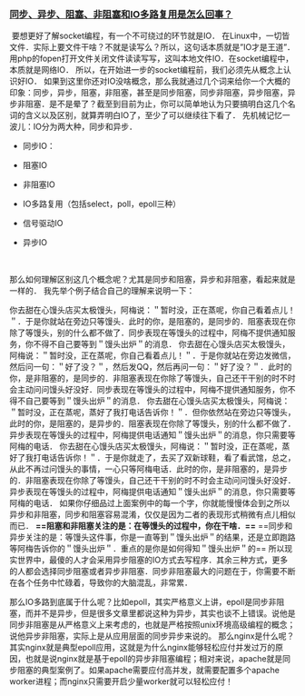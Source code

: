 ### [同步、异步、阻塞、非阻塞和IO多路复用是怎么回事？](https://www.cnblogs.com/wangzhaobo/articles/9596623.html)

​	要想更好了解socket编程，有一个不可绕过的环节就是IO．
	在Linux中，一切皆文件．实际上要文件干啥？不就是读写么？所以，这句话本质就是”IO才是王道”．用php的fopen打开文件关闭文件读读写写，这叫本地文件IO．在socket编程中，本质就是网络IO．
所以，在开始进一步的socket编程前，我们必须先从概念上认识好IO．
	如果到这里你还对IO没啥概念，那么我就通过几个词来给你一个大概的印象：同步，异步，阻塞，非阻塞，甚至是同步阻塞，同步非阻塞，异步阻塞，异步非阻塞．是不是晕了？截至到目前为止，你可以简单地认为只要搞明白这几个名词的含义以及区别，就算弄明白IO了，至少了可以继续往下看了．
先机械记忆一波儿：IO分为两大种，同步和异步．

- 同步IO：

- 阻塞IO

- 非阻塞IO

- IO多路复用（包括select，poll，epoll三种）

- 信号驱动IO

- 异步IO

  ​

​         那么如何理解区别这几个概念呢？尤其是同步和阻塞，异步和非阻塞，看起来就是一样的．
我先举个例子结合自己的理解来说明一下：

​	你去甜在心馒头店买太极馒头，阿梅说：＂暂时没，正在蒸呢，你自己看着点儿！＂．于是你就站在旁边只等馒头．此时的你，是阻塞的，是同步的．阻塞表现在你除了等馒头，别的什么都不做了．同步表现在等馒头的过程中，阿梅不提供通知服务，你不得不自己要等到＂馒头出炉＂的消息．
	你去甜在心馒头店买太极馒头，阿梅说：＂暂时没，正在蒸呢，你自己看着点儿！＂．于是你就站在旁边发微信，然后问一句：＂好了没？＂，然后发QQ，然后再问一句：＂好了没？＂．此时的你，是非阻塞的，是同步的．非阻塞表现在你除了等馒头，自己还干干别的时不时会主动问问馒头好没好．同步表现在等馒头的过程中，阿梅不提供通知服务，你不得不自己要等到＂馒头出炉＂的消息．
	你去甜在心馒头店买太极馒头，阿梅说：＂暂时没，正在蒸呢，蒸好了我打电话告诉你！＂．但你依然站在旁边只等馒头，此时的你，是阻塞的，是异步的．阻塞表现在你除了等馒头，别的什么都不做了．异步表现在等馒头的过程中，阿梅提供电话通知＂馒头出炉＂的消息，你只需要等阿梅的电话．
	你去甜在心馒头店买太极馒头，阿梅说：＂暂时没，正在蒸呢，蒸好了我打电话告诉你！＂．于是你就走了，去买了双新球鞋，看了看武馆，总之，从此不再过问馒头的事情，一心只等阿梅电话．此时的你，是非阻塞的，是异步的．非阻塞表现在你除了等馒头，自己还干干别的时不时会主动问问馒头好没好．异步表现在等馒头的过程中，阿梅提供电话通知＂馒头出炉＂的消息，你只需要等阿梅的电话．
	如果你仔细品过上面案例中的每一个字，你就能慢慢体会到之所以异步和非阻塞，同步和阻塞容易混淆，仅仅是因为二者的表现形式稍微有点儿相似而已．
	**==阻塞和非阻塞关注的是：在等馒头的过程中，你在干啥．==**
	==同步和异步关注的是：等馒头这件事，你是一直等到＂馒头出炉＂的结果，还是立即跑路等阿梅告诉你的＂馒头出炉＂．重点的是你是如何得知＂馒头出炉＂的==
	所以现实世界中，最傻的人才会采用异步阻塞的IO方式去写程序．其余三种方式，更多的人都会选择同步阻塞或者异步非阻塞．同步非阻塞最大的问题在于，你需要不断在各个任务中忙碌着，导致你的大脑混乱，非常累．

​	那么IO多路到底属于什么呢？比如epoll，其实严格意义上讲，epoll是同步非阻塞，而并不是异步，但是很多文章里都说这种为异步，其实也谈不上错误。说他是同步非阻塞是从严格意义上来考虑的，也就是严格按照unix环境高级编程的概念；说他异步非阻塞，实际上是从应用层面的同步异步来说的。
	那么nginx是什么呢？其实nginx就是典型epoll应用，这就是为什么nginx能够轻松应付并发过万的原因，也就是说nginx就是基于epoll的异步非阻塞编程；相对来说，apache就是同步阻塞的典型案例了。如果apache需要应付高并发，就需要配置多个apache worker进程；而nginx只需要开启少量worker就可以轻松应付！